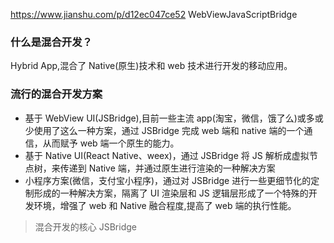 https://www.jianshu.com/p/d12ec047ce52 WebViewJavaScriptBridge
### 什么是混合开发？

Hybrid App,混合了 Native(原生)技术和 web 技术进行开发的移动应用。

### 流行的混合开发方案

- 基于 WebView UI(JSBridge),目前一些主流 app(淘宝，微信，饿了么)或多或少使用了这么一种方案，通过 JSBridge 完成 web 端和 native 端的一个通信，从而赋予 web 端一个原生的能力。  
- 基于 Native UI(React Native、weex)，通过 JSBridge 将 JS 解析成虚拟节点树，来传递到 Native 端，并通过原生进行渲染的一种解决方案
- 小程序方案(微信，支付宝小程序)，通过对 JSBridge 进行一些更细节化的定制形成的一种解决方案，隔离了 UI 渲染层和 JS 逻辑层形成了一个特殊的开发环境，增强了 web 和 Native 融合程度,提高了 web 端的执行性能。  

> 混合开发的核心 JSBridge  
